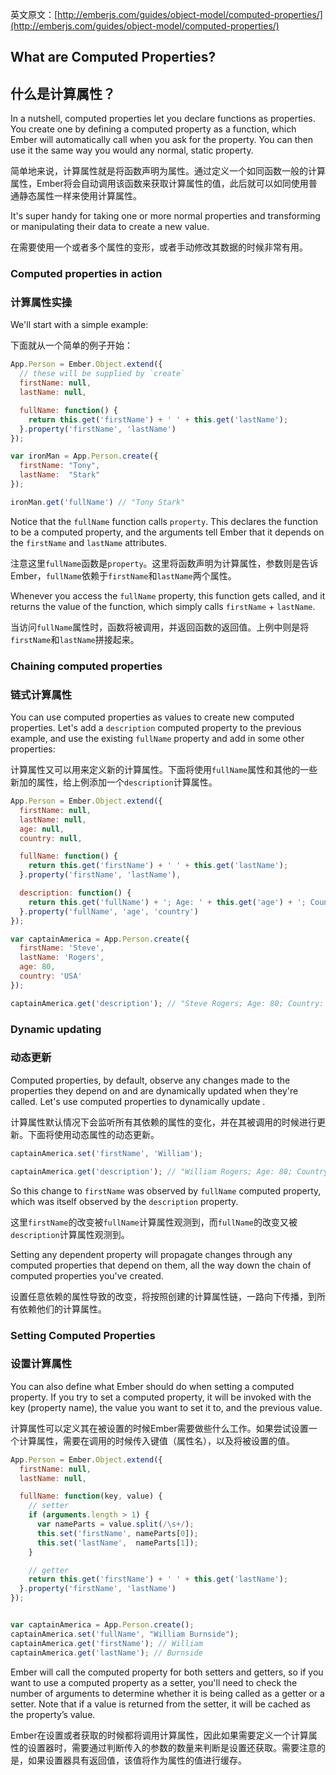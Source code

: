 英文原文：[http://emberjs.com/guides/object-model/computed-properties/](http://emberjs.com/guides/object-model/computed-properties/)

## What are Computed Properties?

## 什么是计算属性？

In a nutshell, computed properties let you declare functions as properties. You create one by defining a computed property as a function, which Ember will automatically call when you ask for the property. You can then use it the same way you would any normal, static property.

简单地来说，计算属性就是将函数声明为属性。通过定义一个如同函数一般的计算属性，Ember将会自动调用该函数来获取计算属性的值，此后就可以如同使用普通静态属性一样来使用计算属性。

It's super handy for taking one or more normal properties and transforming or manipulating their data to create a new value. 

在需要使用一个或者多个属性的变形，或者手动修改其数据的时候非常有用。

### Computed properties in action

### 计算属性实操

We'll start with a simple example:

下面就从一个简单的例子开始：

```javascript
App.Person = Ember.Object.extend({
  // these will be supplied by `create`
  firstName: null,
  lastName: null,

  fullName: function() {
    return this.get('firstName') + ' ' + this.get('lastName');
  }.property('firstName', 'lastName')
});

var ironMan = App.Person.create({
  firstName: "Tony",
  lastName:  "Stark"
});

ironMan.get('fullName') // "Tony Stark"
```

Notice that the `fullName` function calls `property`. This declares the function to be a computed property, and the arguments tell Ember that it depends on the `firstName` and `lastName` attributes.

注意这里`fullName`函数是`property`。这里将函数声明为计算属性，参数则是告诉Ember，`fullName`依赖于`firstName`和`lastName`两个属性。

Whenever you access the `fullName` property, this function gets called, and it returns the value of the function, which simply calls `firstName` + `lastName`.

当访问`fullName`属性时，函数将被调用，并返回函数的返回值。上例中则是将`firstName`和`lastName`拼接起来。

### Chaining computed properties

### 链式计算属性

You can use computed properties as values to create new computed properties. Let's add a `description` computed property to the previous example, and use the existing `fullName` property and add in some other properties:

计算属性又可以用来定义新的计算属性。下面将使用`fullName`属性和其他的一些新加的属性，给上例添加一个`description`计算属性。

```javascript
App.Person = Ember.Object.extend({
  firstName: null,
  lastName: null,
  age: null,
  country: null,

  fullName: function() {
    return this.get('firstName') + ' ' + this.get('lastName');
  }.property('firstName', 'lastName'),

  description: function() {
    return this.get('fullName') + '; Age: ' + this.get('age') + '; Country: ' + this.get('country');
  }.property('fullName', 'age', 'country')
});

var captainAmerica = App.Person.create({
  firstName: 'Steve',
  lastName: 'Rogers',
  age: 80,
  country: 'USA'
});

captainAmerica.get('description'); // "Steve Rogers; Age: 80; Country: USA"
```

### Dynamic updating

### 动态更新

Computed properties, by default, observe any changes made to the properties they depend on and are dynamically updated when they're called. Let's use computed properties to dynamically update . 

计算属性默认情况下会监听所有其依赖的属性的变化，并在其被调用的时候进行更新。下面将使用动态属性的动态更新。

```javascript
captainAmerica.set('firstName', 'William');

captainAmerica.get('description'); // "William Rogers; Age: 80; Country: USA"
```

So this change to `firstName` was observed by `fullName` computed property, which was itself observed by the `description` property.

这里`firstName`的改变被`fullName`计算属性观测到，而`fullName`的改变又被`description`计算属性观测到。

Setting any dependent property will propagate changes through any computed properties that depend on them, all the way down the chain of computed properties you've created.

设置任意依赖的属性导致的改变，将按照创建的计算属性链，一路向下传播，到所有依赖他们的计算属性。

### Setting Computed Properties

### 设置计算属性

You can also define what Ember should do when setting a computed property. If you try to set a computed property, it will be invoked with the key (property name), the value you want to set it to, and the previous value.

计算属性可以定义其在被设置的时候Ember需要做些什么工作。如果尝试设置一个计算属性，需要在调用的时候传入键值（属性名），以及将被设置的值。

```javascript
App.Person = Ember.Object.extend({
  firstName: null,
  lastName: null,

  fullName: function(key, value) {
    // setter
    if (arguments.length > 1) {
      var nameParts = value.split(/\s+/);
      this.set('firstName', nameParts[0]);
      this.set('lastName',  nameParts[1]);
    }

    // getter
    return this.get('firstName') + ' ' + this.get('lastName');
  }.property('firstName', 'lastName')
});


var captainAmerica = App.Person.create();
captainAmerica.set('fullName', "William Burnside");
captainAmerica.get('firstName'); // William
captainAmerica.get('lastName'); // Burnside
```

Ember will call the computed property for both setters and getters, so if you want to use a computed property as a setter, you'll need to check the number of arguments to determine whether it is being called as a getter or a setter. Note that if a value is returned from the setter, it will be cached as the property’s value.

Ember在设置或者获取的时候都将调用计算属性，因此如果需要定义一个计算属性的设置器时，需要通过判断传入的参数的数量来判断是设置还获取。需要注意的是，如果设置器具有返回值，该值将作为属性的值进行缓存。
